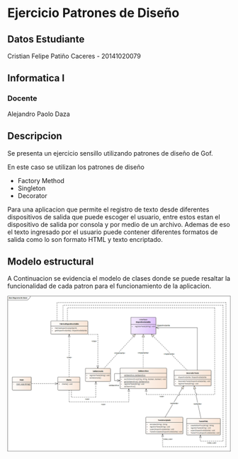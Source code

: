 # Ejercicio Patrones de Diseño

## Datos Estudiante

Cristian Felipe Patiño Caceres - 20141020079

## Informatica I

### Docente

Alejandro Paolo Daza 

## Descripcion

Se presenta un ejercicio sensillo utilizando patrones de diseño de Gof.

En este caso se utilizan los patrones de diseño 
* Factory Method
* Singleton
* Decorator

Para una aplicacion que permite el registro de texto desde diferentes dispositivos de salida que puede escoger el usuario, entre estos estan el dispositivo de salida por consola y por medio de un archivo. Ademas de eso el texto ingresado por el usuario puede contener diferentes formatos de salida como lo son formato HTML y texto encriptado.

## Modelo estructural

A Continuacion se evidencia el modelo de clases donde se puede resaltar la funcionalidad de cada patron para el funcionamiento de la aplicacion.

![Aquí la descripción de la imagen por si no carga](Diagrama_de_clases.bmp)